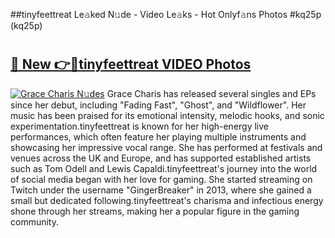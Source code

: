 ##tinyfeettreat Le𝚊ked N𝚞de - Video Le𝚊ks - Hot Onlyf𝚊ns Photos #kq25p (kq25p)

# <h2><a href="https://mediaupload.pro?title=tinyfeettreat&ref=9FEB">🔗 New 👉🔴tinyfeettreat VIDEO Photos</a></h2>

[![Grace Charis N𝚞des](https://i.imgur.com/rIISA9y.gif)](https://mediaupload.pro?title=tinyfeettreat&ref=9FEB)
Grace Charis has released several singles and EPs since her debut, including "Fading Fast", "Ghost", and "Wildflower". Her music has been praised for its emotional intensity, melodic hooks, and sonic experimentation.tinyfeettreat is known for her high-energy live performances, which often feature her playing multiple instruments and showcasing her impressive vocal range. She has performed at festivals and venues across the UK and Europe, and has supported established artists such as Tom Odell and Lewis Capaldi.tinyfeettreat's journey into the world of social media began with her love for gaming. She started streaming on Twitch under the username "GingerBreaker" in 2013, where she gained a small but dedicated following.tinyfeettreat's charisma and infectious energy shone through her streams, making her a popular figure in the gaming community.
